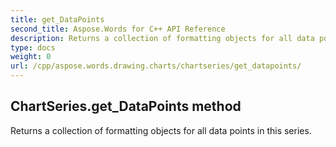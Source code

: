 ```yaml
---
title: get_DataPoints
second_title: Aspose.Words for C++ API Reference
description: Returns a collection of formatting objects for all data points in this series. 
type: docs
weight: 0
url: /cpp/aspose.words.drawing.charts/chartseries/get_datapoints/
---
```

## ChartSeries.get_DataPoints method


Returns a collection of formatting objects for all data points in this series. 

